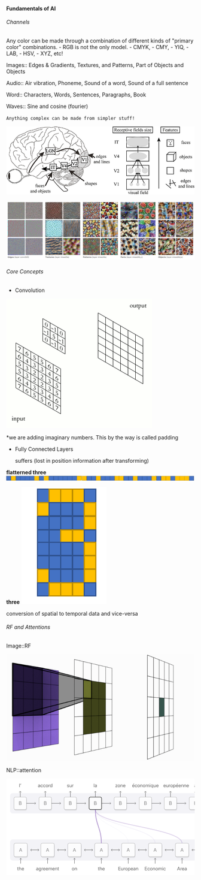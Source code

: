 #### Fundamentals of AI
###### Channels
Any color can be made through a combination of different kinds of "primary color" combinations. 
    - RGB is not the only model.
    - CMYK, 
    - CMY, 
    - YIQ, 
    - LAB, 
    - HSV, 
    - XYZ, etc!

Images:: Edges & Gradients, Textures, and Patterns, Part of Objects and Objects

Audio::  Air vibration, Phoneme, Sound of a word, Sound of a full sentence

Word::   Characters, Words, Sentences, Paragraphs, Book

Waves::  Sine and cosine (fourier)


`Anything complex can be made from simpler stuff!`

![cortex](./assets/channel-combination-in-cortex.png)
<!-- <img src="./assets/channel-combination-in-cortex.png"  width="1000" height="600"> -->

![cnn-block-views](./assets/query-cnn-block.png)
<!-- <img src="./assets/query-cnn-block.png"  width="1000" height="600"> -->



###### Core Concepts
- Convolution

![conv-operations](./assets/kernel-operations.gif)
<!-- <img src="./assets/kernel-operations.gif"  width="1000" height="600"> -->


*we are adding imaginary numbers. This by the way is called padding


- Fully Connected Layers

  suffers (lost in position information after transforming)

**flatterned three**
![unroll-three](./assets/three_flattenned.png)

**three**
![unroll-three](./assets/three-number.png)

conversion of spatial to temporal data and vice-versa

###### RF and Attentions

Image::RF

![RF](./assets/RF.gif)

NLP::attention

![Attention](./assets/attention.png)
